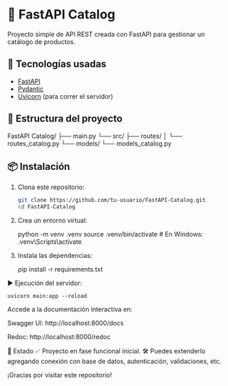 # 🛒 FastAPI Catalog

Proyecto simple de API REST creada con FastAPI para gestionar un catálogo de productos.

## 🚀 Tecnologías usadas

- [FastAPI](https://fastapi.tiangolo.com/)
- [Pydantic](https://docs.pydantic.dev/)
- [Uvicorn](https://www.uvicorn.org/) (para correr el servidor)

## 📁 Estructura del proyecto

FastAPI Catalog/
├── main.py
└── src/
├── routes/
│ └── routes_catalog.py
└── models/
└── models_catalog.py


## 📦 Instalación

1. Clona este repositorio:
    ```bash
    git clone https://github.com/tu-usuario/FastAPI-Catalog.git
    cd FastAPI-Catalog

2. Crea un entorno virtual:

    python -m venv .venv
    source .venv/bin/activate  # En Windows: .venv\Scripts\activate

3. Instala las dependencias:

    pip install -r requirements.txt

▶️ Ejecución del servidor:

    uvicorn main:app --reload

Accede a la documentación interactiva en:

Swagger UI: http://localhost:8000/docs

Redoc: http://localhost:8000/redoc

📌 Estado
✅ Proyecto en fase funcional inicial.
🛠️ Puedes extenderlo agregando conexión con base de datos, autenticación, validaciones, etc.

¡Gracias por visitar este repositorio!